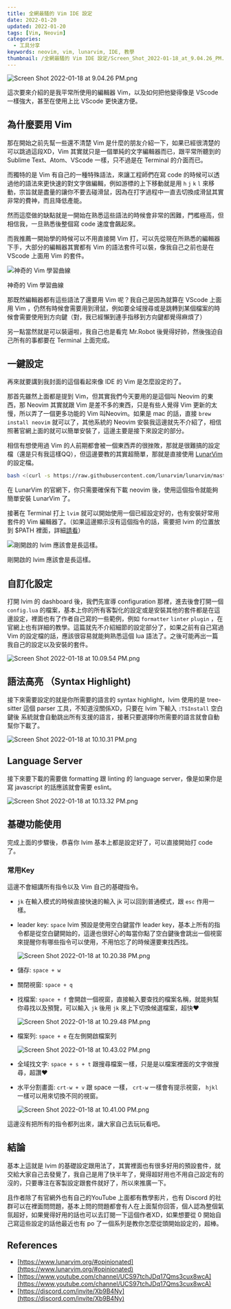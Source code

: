 ```yaml
---
title: 全網最騷的 Vim IDE 設定
date: 2022-01-20
updated: 2022-01-20
tags: [Vim, Neovim]
categories:
  - 工具分享
keywords: neovim, vim, lunarvim, IDE, 教學
thumbnail: /全網最騷的 Vim IDE 設定/Screen_Shot_2022-01-18_at_9.04.26_PM.png
---
```



![Screen Shot 2022-01-18 at 9.04.26 PM.png](/blog/assets/Screen_Shot_2022-01-18_at_9.04.26_PM.png)

<!-- more -->


這次要來介紹的是我平常所使用的編輯器 Vim，以及如何把他變得像是 VScode 一樣強大，甚至在使用上比 VScode 更快速方便。

## 為什麼要用 Vim

那在開始之前先幫一些還不清楚 Vim 是什麼的朋友介紹一下，如果已經很清楚的可以跳過這段XD，Vim 其實就只是一個單純的文字編輯器而已，跟平常所聽到的 Sublime Text、Atom、VScode 一樣，只不過是在 Terminal 的介面而已。

而獨特的是 Vim 有自己的一種特殊語法，來讓工程師們在寫 code 的時候可以透過他的語法來更快速的對文字做編輯，例如游標的上下移動就是用 `h` `j` `k` `l` 來移動，宗旨就是盡量的讓你不要去碰滑鼠，因為在打字過程中一直去切換成滑鼠其實非常的費神，而且降低產能。

然而這麼做的缺點就是一開始在熟悉這些語法的時候會非常的困難，門檻極高，但相信我，一旦熟悉後整個寫 code 速度會飆起來。

而我推薦一開始學的時候可以不用直接開 Vim 打，可以先從現在所熟悉的編輯器下手，大部分的編輯器其實都有 Vim 的語法套件可以裝，像我自己之前也是在 VScode 上面用 Vim 的套件。

![神奇的 Vim 學習曲線](/blog/assets/ddsayszr7rg21.jpeg)

神奇的 Vim 學習曲線

那既然編輯器都有這些語法了還要用 Vim 呢？我自己是因為就算在 VScode 上面用 Vim ，仍然有時候會需要用到滑鼠，例如要全域搜尋或是跳轉到某個檔案的時候會需要使用到方向鍵（對，我已經懶到連手指移到方向鍵都覺得麻煩了）

另一點當然就是可以裝逼啦，我自己也是看完 Mr.Robot 後覺得好帥，然後強迫自己所有的事都要在 Terminal 上面完成。

## 一鍵設定

再來就要講到我封面的這個看起來像 IDE 的 Vim 是怎麼設定的了。

那首先雖然上面都是提到 Vim，但其實我們今天要用的是這個叫 Neovim 的東西，那 Neovim 其實就跟 Vim 是差不多的東西，只是有些人覺得 Vim 更新的太慢，所以弄了一個更多功能的 Vim 叫Neovim。如果是 mac 的話，直接 `brew install neovim` 就可以了，其他系統的 Neovim 安裝我這邊就先不介紹了，相信照著官網上面的就可以簡單安裝了，這邊主要是接下來設定的部分。

相信有想使用過 Vim 的人前期都會被一個東西弄的很挫敗，那就是很難搞的設定檔（還是只有我這樣QQ），但這邊要教的其實超簡單，那就是直接使用 [LunarVim](https://www.lunarvim.org/#opinionated) 的設定檔。

```bash
bash <(curl -s https://raw.githubusercontent.com/lunarvim/lunarvim/master/utils/installer/install.sh)
```

在 LunarVim 的官網下，你只需要確保有下載 neovim 後，使用這個指令就能夠簡單安裝 LunarVim 了。

接著在 Terminal 打上 `lvim` 就可以開始使用一個已經設定好的，也有安裝好常用套件的 Vim 編輯器了。（如果這邊顯示沒有這個指令的話，需要把 lvim 的位置放到 $PATH 裡面，詳細[請看](https://www.lunarvim.org/02-after-install.html#add-lvim-to-path)）

![剛開啟的 lvim 應該會是長這樣。](/blog/assets/Screen_Shot_2022-01-18_at_9.59.01_PM.png)

剛開啟的 lvim 應該會是長這樣。

## 自訂化設定

打開 lvim 的 dashboard 後，我們先宣導 configuration 那裡，進去後會打開一個 `config.lua` 的檔案，基本上你的所有客製化的設定或是安裝其他的套件都是在這邊設定，裡面也有了作者自己寫的一些範例，例如 `formatter` `linter` `plugin` ，在官網上也有詳細的教學。這篇就先不介紹細節的設定部分了，如果之前有自己寫過 Vim 的設定檔的話，應該很容易就能夠熟悉這個 lua 語法了。之後可能再出一篇我自己的設定以及安裝的套件。

![Screen Shot 2022-01-18 at 10.09.54 PM.png](/blog/assets/Screen_Shot_2022-01-18_at_10.09.54_PM.png)

## 語法高亮 （Syntax Highlight)

接下來需要設定的就是你所需要的語言的 syntax highlight，lvim 使用的是 tree-sitter 這個 parser 工具，不知道沒關係XD，只要在 lvim 下輸入 `:TSInstall` 空白鍵後 <TAB> 系統就會自動跳出所有支援的語言，接著只要選擇你所需要的語言就會自動幫你下載了。

![Screen Shot 2022-01-18 at 10.10.31 PM.png](/blog/assets/Screen_Shot_2022-01-18_at_10.10.31_PM.png)

## Language Server

接下來要下載的需要做 formatting 跟 linting 的 language server，像是如果你是寫 javascript 的話應該就會需要 eslint。

![Screen Shot 2022-01-18 at 10.13.32 PM.png](/blog/assets/Screen_Shot_2022-01-18_at_10.13.32_PM.png)

## 基礎功能使用

完成上面的步驟後，恭喜你 lvim 基本上都是設定好了，可以直接開始打 code 了。

### 常用Key

這邊不會細講所有指令以及 Vim 自己的基礎指令。

- `jk` 在輸入模式的時候直接快速的輸入 jk 可以回到普通模式，跟 `esc` 作用一樣。
- leader key: `space` lvim 預設是使用空白鍵當作 leader key，基本上所有的指令都是從空白鍵開始的，這邊也很好心的每當你點了空白鍵後會跳出一個視窗來提醒你有哪些指令可以使用，不用怕忘了的時候還要東找西找。
    
    ![Screen Shot 2022-01-18 at 10.20.38 PM.png](/blog/assets/Screen_Shot_2022-01-18_at_10.20.38_PM.png)
    
- 儲存: `space + w`
- 關閉視窗: `space + q`
- 找檔案: `space + f` 會開啟一個視窗，直接輸入要查找的檔案名稱，就能夠幫你尋找以及預覽，可以輸入 `jk` 後用 `jk` 來上下切換候選檔案，超快❤️
    
    ![Screen Shot 2022-01-18 at 10.29.48 PM.png](/blog/assets/Screen_Shot_2022-01-18_at_10.29.48_PM.png)
    
- 檔案列: `space + e` 在左側開啟檔案列
    
    ![Screen Shot 2022-01-18 at 10.43.02 PM.png](/blog/assets/Screen_Shot_2022-01-18_at_10.43.02_PM.png)
    
- 全域找文字: `space + s + t` 跟搜尋檔案一樣，只是是以檔案裡面的文字做搜尋，超讚❤️
- 水平分割畫面: `crt-w + v` 跟 space 一樣， `crt-w` 一樣會有提示視窗， `hjkl` 一樣可以用來切換不同的視窗。
    
    ![Screen Shot 2022-01-18 at 10.41.00 PM.png](/blog/assets/Screen_Shot_2022-01-18_at_10.41.00_PM.png)
    

這邊沒有把所有的指令都列出來，讓大家自己去玩玩看吧。

## 結論

基本上這就是 lvim 的基礎設定跟用法了，其實裡面也有很多好用的預設套件，就交給大家自己去發覺了，我自己是用了快半年了，覺得超好用也不用自己設定有的沒的，只要專注在客製設定跟套件就好了，所以來推廣一下。

且作者除了有官網外也有自己的YouTube 上面都有教學影片，也有 Discord 的社群可以在裡面問問題，基本上問的問題都會有人在上面幫你回答，個人認為整個氣氛超好，如果覺得好用的話也可以去訂閱一下這個作者XD，如果想要從 0 開始自己寫這些設定的話他最近也有 po 了一個系列是教你怎麼從頭開始設定的，超棒。

## References

- [https://www.lunarvim.org/#opinionated](https://www.lunarvim.org/#opinionated)
- [https://www.youtube.com/channel/UCS97tchJDq17Qms3cux8wcA](https://www.youtube.com/channel/UCS97tchJDq17Qms3cux8wcA)
- [https://discord.com/invite/Xb9B4Ny](https://discord.com/invite/Xb9B4Ny)
